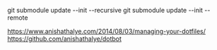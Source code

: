 git submodule update --init --recursive
git submodule update --init --remote

https://www.anishathalye.com/2014/08/03/managing-your-dotfiles/
https://github.com/anishathalye/dotbot
